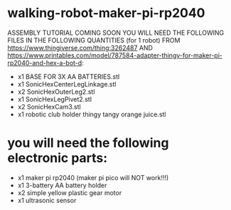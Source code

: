 # walking-robot-maker-pi-rp2040
ASSEMBLY TUTORIAL COMING SOON
YOU WILL NEED THE FOLLOWING FILES IN THE FOLLOWING QUANTITIES (for 1 robot) FROM https://www.thingiverse.com/thing:3262487 AND https://www.printables.com/model/787584-adapter-thingy-for-maker-pi-rp2040-and-hex-a-bot-d:


+ x1 BASE FOR 3X AA BATTERIES.stl
+ x1 SonicHexCenterLegLinkage.stl
+ x2 SonicHexOuterLeg2.stl
+ x1 SonicHexLegPivet2.stl
+ x2 SonicHexCam3.stl
+ x1 robotic club holder thingy tangy orange juice.stl

# you will need the following electronic parts:
+ x1 maker pi rp2040 (maker pi pico will NOT work!!!)
+ x1 3-battery AA battery holder
+ x2 simple yellow plastic gear motor
+ x1 ultrasonic sensor
